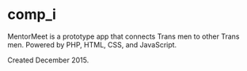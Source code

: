 # comp_i

MentorMeet is a prototype app that connects Trans men to other Trans men.
Powered by PHP, HTML, CSS, and JavaScript.

Created December 2015.
